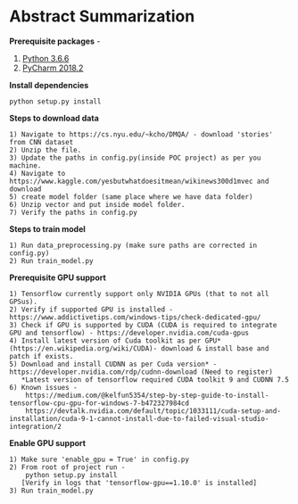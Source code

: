 # Abstract Summarization

**Prerequisite packages** -

1) [Python 3.6.6](https://www.python.org/downloads/release/python-366/)
2) [PyCharm 2018.2](https://download.jetbrains.com/python/pycharm-community-2018.2.3.exe)
    
    
**Install dependencies**

    python setup.py install
        
**Steps to download data**

    1) Navigate to https://cs.nyu.edu/~kcho/DMQA/ - download 'stories' from CNN dataset
    2) Unzip the file.
    3) Update the paths in config.py(inside POC project) as per you machine.
    4) Navigate to https://www.kaggle.com/yesbutwhatdoesitmean/wikinews300d1mvec and download
    5) create model folder (same place where we have data folder)
    6) Unzip vector and put inside model folder.
    7) Verify the paths in config.py
    
**Steps to train model**

    1) Run data_preprocessing.py (make sure paths are corrected in config.py)
    2) Run train_model.py

**Prerequisite GPU support**    
    
    1) Tensorflow currently support only NVIDIA GPUs (that to not all GPSus).
    2) Verify if supported GPU is installed - https://www.addictivetips.com/windows-tips/check-dedicated-gpu/
    3) Check if GPU is supported by CUDA (CUDA is required to integrate GPU and tensorflow) - https://developer.nvidia.com/cuda-gpus
    4) Install latest version of Cuda toolkit as per GPU* (https://en.wikipedia.org/wiki/CUDA)- download & install base and patch if exists.
    5) Download and install CUDNN as per Cuda version* - https://developer.nvidia.com/rdp/cudnn-download (Need to register)
       *Latest version of tensorflow required CUDA toolkit 9 and CUDNN 7.5
    6) Known issues - 
        https://medium.com/@kelfun5354/step-by-step-guide-to-install-tensorflow-cpu-gpu-for-windows-7-b472327984cd
        https://devtalk.nvidia.com/default/topic/1033111/cuda-setup-and-installation/cuda-9-1-cannot-install-due-to-failed-visual-studio-integration/2


**Enable GPU support**

    1) Make sure 'enable_gpu = True' in config.py
    2) From root of project run -
        python setup.py install 
       [Verify in logs that 'tensorflow-gpu==1.10.0' is installed]
    3) Run train_model.py

    
